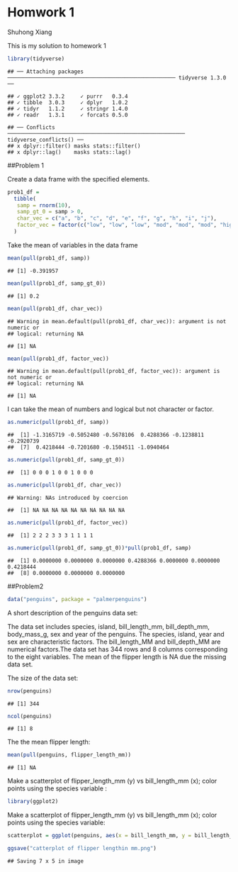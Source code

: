 Homwork 1
================
Shuhong Xiang

This is my solution to homework 1

``` r
library(tidyverse)
```

    ## ── Attaching packages ───────────────────────────────────────────────────── tidyverse 1.3.0 ──

    ## ✓ ggplot2 3.3.2     ✓ purrr   0.3.4
    ## ✓ tibble  3.0.3     ✓ dplyr   1.0.2
    ## ✓ tidyr   1.1.2     ✓ stringr 1.4.0
    ## ✓ readr   1.3.1     ✓ forcats 0.5.0

    ## ── Conflicts ──────────────────────────────────────────────────────── tidyverse_conflicts() ──
    ## x dplyr::filter() masks stats::filter()
    ## x dplyr::lag()    masks stats::lag()

\#\#Problem 1

Create a data frame with the specified elements.

``` r
prob1_df =
  tibble(
   samp = rnorm(10), 
   samp_gt_0 = samp > 0,
   char_vec = c("a", "b", "c", "d", "e", "f", "g", "h", "i", "j"), 
   factor_vec = factor(c("low", "low", "low", "mod", "mod", "mod", "high", "high", "high", "high"))
  )
```

Take the mean of variables in the data frame

``` r
mean(pull(prob1_df, samp))
```

    ## [1] -0.391957

``` r
mean(pull(prob1_df, samp_gt_0))
```

    ## [1] 0.2

``` r
mean(pull(prob1_df, char_vec))
```

    ## Warning in mean.default(pull(prob1_df, char_vec)): argument is not numeric or
    ## logical: returning NA

    ## [1] NA

``` r
mean(pull(prob1_df, factor_vec))
```

    ## Warning in mean.default(pull(prob1_df, factor_vec)): argument is not numeric or
    ## logical: returning NA

    ## [1] NA

I can take the mean of numbers and logical but not character or factor.

``` r
as.numeric(pull(prob1_df, samp))
```

    ##  [1] -1.3165719 -0.5052480 -0.5678106  0.4288366 -0.1238811 -0.2920739
    ##  [7]  0.4218444 -0.7201680 -0.1504511 -1.0940464

``` r
as.numeric(pull(prob1_df, samp_gt_0))
```

    ##  [1] 0 0 0 1 0 0 1 0 0 0

``` r
as.numeric(pull(prob1_df, char_vec))
```

    ## Warning: NAs introduced by coercion

    ##  [1] NA NA NA NA NA NA NA NA NA NA

``` r
as.numeric(pull(prob1_df, factor_vec))
```

    ##  [1] 2 2 2 3 3 3 1 1 1 1

``` r
as.numeric(pull(prob1_df, samp_gt_0))*pull(prob1_df, samp)
```

    ##  [1] 0.0000000 0.0000000 0.0000000 0.4288366 0.0000000 0.0000000 0.4218444
    ##  [8] 0.0000000 0.0000000 0.0000000

\#\#Problem2

``` r
data("penguins", package = "palmerpenguins")
```

A short description of the penguins data set:

The data set includes species, island, bill\_length\_mm,
bill\_depth\_mm, body\_mass\_g, sex and year of the penguins. The
species, island, year and sex are characteristic factors. The
bill\_length\_MM and bill\_depth\_MM are numerical factors.The data set
has 344 rows and 8 columns corresponding to the eight variables. The
mean of the flipper length is NA due the missing data set.

The size of the data set:

``` r
nrow(penguins)
```

    ## [1] 344

``` r
ncol(penguins)
```

    ## [1] 8

The the mean flipper length:

``` r
mean(pull(penguins, flipper_length_mm))
```

    ## [1] NA

Make a scatterplot of flipper\_length\_mm (y) vs bill\_length\_mm (x);
color points using the species variable :

``` r
library(ggplot2)
```

Make a scatterplot of flipper\_length\_mm (y) vs bill\_length\_mm (x);
color points using the species variable:

``` r
scatterplot = ggplot(penguins, aes(x = bill_length_mm, y = bill_length_mm), color = species)

ggsave("catterplot of flipper lengthin mm.png")
```

    ## Saving 7 x 5 in image
